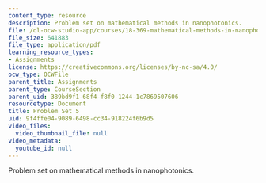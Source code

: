 ```yaml
---
content_type: resource
description: Problem set on mathematical methods in nanophotonics.
file: /ol-ocw-studio-app/courses/18-369-mathematical-methods-in-nanophotonics-spring-2008/9f4ffe0490896498cc34918224f6b9d5_pset5.pdf
file_size: 641883
file_type: application/pdf
learning_resource_types:
- Assignments
license: https://creativecommons.org/licenses/by-nc-sa/4.0/
ocw_type: OCWFile
parent_title: Assignments
parent_type: CourseSection
parent_uid: 389bd9f1-68f4-f8f0-1244-1c7869507606
resourcetype: Document
title: Problem Set 5
uid: 9f4ffe04-9089-6498-cc34-918224f6b9d5
video_files:
  video_thumbnail_file: null
video_metadata:
  youtube_id: null
---
```

Problem set on mathematical methods in nanophotonics.